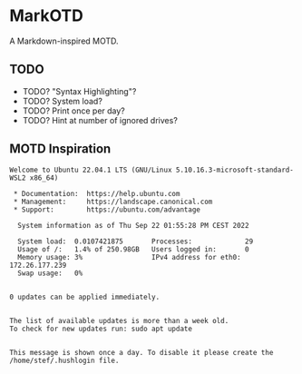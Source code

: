 # MarkOTD

A Markdown-inspired MOTD.

## TODO

- TODO? "Syntax Highlighting"?
- TODO? System load?
- TODO? Print once per day?
- TODO? Hint at number of ignored drives?

## MOTD Inspiration

```_
Welcome to Ubuntu 22.04.1 LTS (GNU/Linux 5.10.16.3-microsoft-standard-WSL2 x86_64)

 * Documentation:  https://help.ubuntu.com
 * Management:     https://landscape.canonical.com
 * Support:        https://ubuntu.com/advantage

  System information as of Thu Sep 22 01:55:28 PM CEST 2022

  System load:  0.0107421875       Processes:             29
  Usage of /:   1.4% of 250.98GB   Users logged in:       0
  Memory usage: 3%                 IPv4 address for eth0: 172.26.177.239
  Swap usage:   0%


0 updates can be applied immediately.


The list of available updates is more than a week old.
To check for new updates run: sudo apt update


This message is shown once a day. To disable it please create the
/home/stef/.hushlogin file.
```
